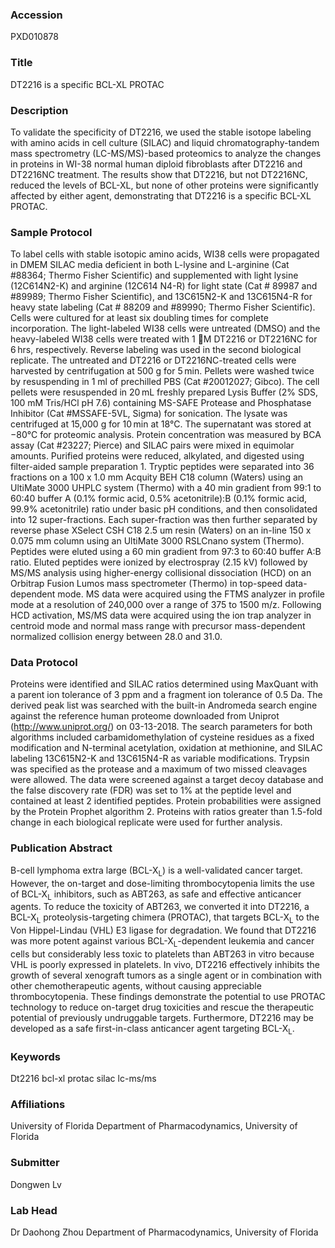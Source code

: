 ### Accession
PXD010878

### Title
DT2216 is a specific BCL-XL PROTAC

### Description
To validate the specificity of DT2216, we used the stable isotope labeling with amino acids in cell culture (SILAC) and liquid chromatography-tandem mass spectrometry (LC-MS/MS)-based proteomics to analyze the changes in proteins in WI-38 normal human diploid fibroblasts after DT2216 and DT2216NC treatment. The results show that DT2216, but not DT2216NC, reduced the levels of BCL-XL, but none of other proteins were significantly affected by either agent, demonstrating that DT2216 is a specific BCL-XL PROTAC.

### Sample Protocol
To label cells with stable isotopic amino acids, WI38 cells were propagated in DMEM SILAC media deficient in both L-lysine and L-arginine (Cat #88364; Thermo Fisher Scientific) and supplemented with light lysine (12C614N2-K) and arginine (12C614 N4-R) for light state (Cat # 89987 and #89989; Thermo Fisher Scientific), and 13C615N2-K and 13C615N4-R for heavy state labeling (Cat # 88209 and #89990; Thermo Fisher Scientific). Cells were cultured for at least six doubling times for complete incorporation. The light-labeled WI38 cells were untreated (DMSO) and the heavy-labeled WI38 cells were treated with 1 M DT2216 or DT2216NC for 6 hrs, respectively. Reverse labeling was used in the second biological replicate. The untreated and DT2216 or DT2216NC-treated cells were harvested by centrifugation at 500 g for 5 min. Pellets were washed twice by resuspending in 1 ml of prechilled PBS (Cat #20012027; Gibco). The cell pellets were resuspended in 20 mL freshly prepared Lysis Buffer (2% SDS, 100 mM Tris/HCl pH 7.6) containing MS-SAFE Protease and Phosphatase Inhibitor (Cat #MSSAFE-5VL, Sigma) for sonication. The lysate was centrifuged at 15,000 g for 10 min at 18°C. The supernatant was stored at −80°C for proteomic analysis. Protein concentration was measured by BCA assay (Cat #23227; Pierce) and SILAC pairs were mixed in equimolar amounts. Purified proteins were reduced, alkylated, and digested using filter-aided sample preparation 1. Tryptic peptides were separated into 36 fractions on a 100 x 1.0 mm Acquity BEH C18 column (Waters) using an UltiMate 3000 UHPLC system (Thermo) with a 40 min gradient from 99:1 to 60:40 buffer A (0.1% formic acid, 0.5% acetonitrile):B (0.1% formic acid, 99.9% acetonitrile) ratio under basic pH conditions, and then consolidated into 12 super-fractions. Each super-fraction was then further separated by reverse phase XSelect CSH C18 2.5 um resin (Waters) on an in-line 150 x 0.075 mm column using an UltiMate 3000 RSLCnano system (Thermo). Peptides were eluted using a 60 min gradient from 97:3 to 60:40 buffer A:B ratio. Eluted peptides were ionized by electrospray (2.15 kV) followed by MS/MS analysis using higher-energy collisional dissociation (HCD) on an Orbitrap Fusion Lumos mass spectrometer (Thermo) in top-speed data-dependent mode. MS data were acquired using the FTMS analyzer in profile mode at a resolution of 240,000 over a range of 375 to 1500 m/z. Following HCD activation, MS/MS data were acquired using the ion trap analyzer in centroid mode and normal mass range with precursor mass-dependent normalized collision energy between 28.0 and 31.0.

### Data Protocol
Proteins were identified and SILAC ratios determined using MaxQuant with a parent ion tolerance of 3 ppm and a fragment ion tolerance of 0.5 Da. The derived peak list was searched with the built-in Andromeda search engine against the reference human proteome downloaded from Uniprot (http://www.uniprot.org/) on 03-13-2018. The search parameters for both algorithms included carbamidomethylation of cysteine residues as a fixed modification and N-terminal acetylation, oxidation at methionine, and SILAC labeling 13C615N2-K and 13C615N4-R as variable modifications. Trypsin was specified as the protease and a maximum of two missed cleavages were allowed. The data were screened against a target decoy database and the false discovery rate (FDR) was set to 1% at the peptide level and contained at least 2 identified peptides. Protein probabilities were assigned by the Protein Prophet algorithm 2. Proteins with ratios greater than 1.5-fold change in each biological replicate were used for further analysis.

### Publication Abstract
B-cell lymphoma extra large (BCL-X<sub>L</sub>) is a well-validated cancer target. However, the on-target and dose-limiting thrombocytopenia limits the use of BCL-X<sub>L</sub> inhibitors, such as ABT263, as safe and effective anticancer agents. To reduce the toxicity of ABT263, we converted it into DT2216, a BCL-X<sub>L</sub> proteolysis-targeting chimera (PROTAC), that targets BCL-X<sub>L</sub> to the Von Hippel-Lindau (VHL) E3 ligase for degradation. We found that DT2216 was more potent against various BCL-X<sub>L</sub>-dependent leukemia and cancer cells but considerably less toxic to platelets than ABT263 in vitro because VHL is poorly expressed in platelets. In vivo, DT2216 effectively inhibits the growth of several xenograft tumors as a single agent or in combination with other chemotherapeutic agents, without causing appreciable thrombocytopenia. These findings demonstrate the potential to use PROTAC technology to reduce on-target drug toxicities and rescue the therapeutic potential of previously undruggable targets. Furthermore, DT2216 may be developed as a safe first-in-class anticancer agent targeting BCL-X<sub>L</sub>.

### Keywords
Dt2216 bcl-xl protac silac lc-ms/ms

### Affiliations
University of Florida
Department of Pharmacodynamics, University of Florida

### Submitter
Dongwen Lv

### Lab Head
Dr Daohong Zhou
Department of Pharmacodynamics, University of Florida


